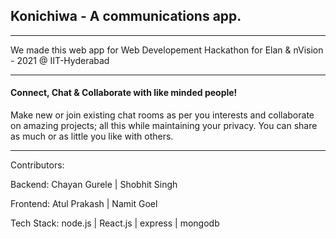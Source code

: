 
<H2>Konichiwa - A communications app.</H2>
<HR>

We made this web app for Web Developement Hackathon for Elan & nVision - 2021 @ IIT-Hyderabad
<HR>

<H4>Connect, Chat & Collaborate with like minded people!</H4>


Make new or join existing chat rooms as per you interests and collaborate on amazing projects; all this while maintaining your
privacy. You can share as much or as little you like with others.
<HR>

Contributors:
  
  Backend:
    Chayan Gurele | Shobhit Singh
  
  Frontend:
    Atul Prakash | Namit Goel
    
Tech Stack:
    node.js | React.js | express | mongodb

